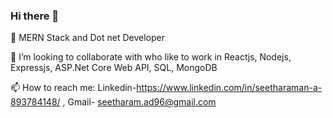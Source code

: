 ### Hi there 👋
 🌱 MERN Stack and Dot net Developer
 
 👯 I’m looking to collaborate with who like to work in Reactjs, Nodejs, Expressjs, ASP.Net Core Web API, SQL, MongoDB
 
 📫 How to reach me: Linkedin-https://www.linkedin.com/in/seetharaman-a-893784148/ , Gmail- seetharam.ad96@gmail.com
<!--
**Seetharaman96/Seetharaman96** is a ✨ _special_ ✨ repository because its `README.md` (this file) appears on your GitHub profile.

Here are some ideas to get you started:

- 🔭 I’m currently working on ...
- 🌱 I’m currently learning MERN stack
- 👯 I’m looking to collaborate with who liked to work in Reactjs
- 🤔 I’m looking for help with ...
- 💬 Ask me about ...
- 📫 How to reach me: ...
- 😄 Pronouns: ...
- ⚡ Fun fact: ...
-->
